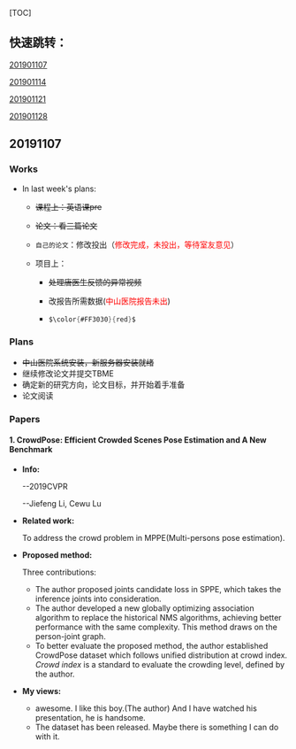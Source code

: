 [TOC]

## 快速跳转：

[201901107](#11.1)

[201901114](#11.2)

[201901121](#11.3)

[201901128](#11.4)

## <span id="10.3">20191107</span>

### Works

- In last week's plans:

  - ~~课程上：英语课pre~~

  - ~~论文：看三篇论文~~

  - `自己的论文`：修改投出（<font color="red">修改完成，未投出，等待室友意见</font>）

  - 项目上：

    - ~~处理唐医生反馈的异常视频~~

    - 改报告所需数据(<font color="red">中山医院报告未出</font>)

    - ```c
      $\color{#FF3030}{red}$
      ```

### Plans

- ~~中山医院系统安装，新服务器安装就绪~~
- 继续修改论文并提交TBME
- 确定新的研究方向，论文目标，并开始着手准备
- 论文阅读

### Papers

#### 1. CrowdPose: Efficient Crowded Scenes Pose Estimation and A New Benchmark

* **Info:**

  --2019CVPR

  --Jiefeng Li, Cewu Lu

- **Related work:**

  To address the crowd problem in MPPE(Multi-persons pose estimation).

- **Proposed method:**

  Three contributions:

  * The author proposed joints candidate loss  in SPPE, which takes the inference joints into consideration.
  * The author developed a new globally optimizing association algorithm to replace the historical NMS algorithms, achieving better performance with the same complexity. This method draws on the person-joint graph.
  * To better evaluate the proposed method, the author established CrowdPose dataset which follows unified distribution at crowd index. *Crowd index* is a standard to evaluate the crowding level, defined by the author.

- **My views:**

  - awesome. I like this boy.(The author) And I have watched his presentation, he is handsome.
  - The dataset has been released. Maybe there is something I can do with it.
